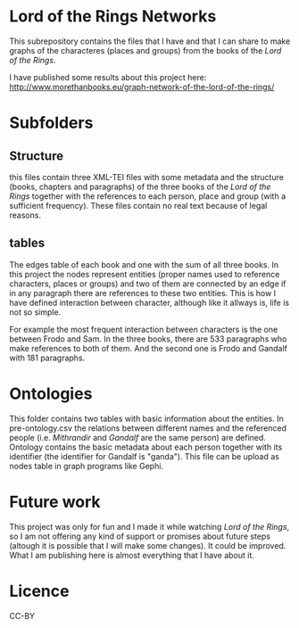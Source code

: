 # Lord of the Rings Networks

This subrepository contains the files that I have and that I can share to make graphs of the characteres (places and groups) from the books of the *Lord of the Rings*.

I have published some results about this project here: http://www.morethanbooks.eu/graph-network-of-the-lord-of-the-rings/

# Subfolders
## Structure

this files contain three XML-TEI files with some metadata and the structure (books, chapters and paragraphs) of the three books of the *Lord of the Rings* together with the references to each person, place and group (with a sufficient frequency). These files contain no real text because of legal reasons.

## tables

The edges table of each book and one with the sum of all three books. In this project the nodes represent entities (proper names used to reference characters, places or groups) and two of them are connected by an edge if in any paragraph there are references to these two entities. This is how I have defined interaction between character, although like it allways is, life is not so simple.

For example the most frequent interaction between characters is the one between Frodo and Sam. In the three books, there are 533 paragraphs who make references to both of them. And the second one is Frodo and Gandalf with 181 paragraphs.

# Ontologies
This folder contains two tables with basic information about the entities. In pre-ontology.csv the relations between different names and the referenced people (i.e. *Mithrandir* and *Gandalf* are the same person) are defined. Ontology contains the basic metadata about each person together with its identifier (the identifier for Gandalf is "ganda"). This file can be upload as nodes table in graph programs like Gephi.

# Future work
This project was only for fun and I made it while watching *Lord of the Rings*, so I am not offering any kind of support or promises about future steps (altough  it is possible that I will make some changes). It could be improved. What I am publishing here is almost everything that I have about it. 

# Licence
CC-BY

